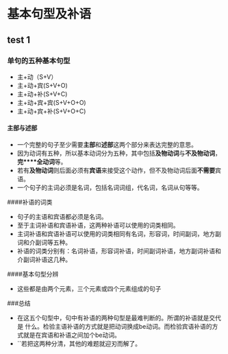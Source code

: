 # 基本句型及补语

## test 1
### 单句的五种基本句型
 - 主+动（S+V）
 - 主+动+宾(S+V+O)
 - 主+动+补(S+V+C)
 - 主+动+宾+宾(S+V+O+O)
 - 主+动+宾+补(S+V+O+C)

#### 主部与述部
 - 一个完整的句子至少需要**主部**和**述部**这两个部分来表达完整的意思。
 - 因为动词有五种，所以基本动词分为五种，其中包括**及物动词**与**不及物动词**，**完****全动词**等。
 - 若有**及物动词**则后面必须有**宾语**来接受这个动作，但不及物动词后面**不需要**宾语。
 - 一个句子的主词必须是名词，包括名词词组，代名词，名词从句等等。

####补语的词类
 - 句子的主语和宾语都必须是名词。
 - 至于主词补语和宾语补语，这两种补语可以使用的词类相同。
 - 主词补语和宾语补语可以使用的词类相同有名词，形容词，时间副词，地方副词和介副词等五种。
 - 补语的词类分别有：名词补语，形容词补语，时间副词补语，地方副词补语和介副词补语这几种。

####基本句型分辨
 - 这些都是由两个元素，三个元素或四个元素组成的句子

###总结
 - 在这五个句型中，句中有补语的两种句型是最难判断的。所谓的补语就是交代  是  什么。检验主语补语的方式就是把动词换成be动词。而检验宾语补语的方式就是在宾语和补语之间加个be动词。
 - ``若把这两种分清，其他的难题就迎刃而解了。

